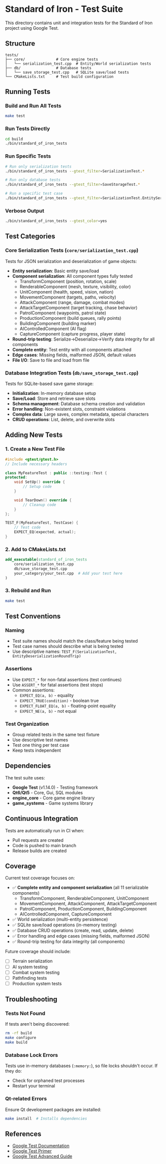 # Standard of Iron - Test Suite

This directory contains unit and integration tests for the Standard of Iron project using Google Test.

## Structure

```
tests/
├── core/              # Core engine tests
│   └── serialization_test.cpp  # Entity/World serialization tests
├── db/                # Database tests
│   └── save_storage_test.cpp   # SQLite save/load tests
└── CMakeLists.txt     # Test build configuration
```

## Running Tests

### Build and Run All Tests
```bash
make test
```

### Run Tests Directly
```bash
cd build
./bin/standard_of_iron_tests
```

### Run Specific Tests
```bash
# Run only serialization tests
./bin/standard_of_iron_tests --gtest_filter=SerializationTest.*

# Run only database tests
./bin/standard_of_iron_tests --gtest_filter=SaveStorageTest.*

# Run a specific test case
./bin/standard_of_iron_tests --gtest_filter=SerializationTest.EntitySerializationBasic
```

### Verbose Output
```bash
./bin/standard_of_iron_tests --gtest_color=yes
```

## Test Categories

### Core Serialization Tests (`core/serialization_test.cpp`)
Tests for JSON serialization and deserialization of game objects:
- **Entity serialization**: Basic entity save/load
- **Component serialization**: All component types fully tested
  - TransformComponent (position, rotation, scale)
  - RenderableComponent (mesh, texture, visibility, color)
  - UnitComponent (health, speed, vision, nation)
  - MovementComponent (targets, paths, velocity)
  - AttackComponent (range, damage, combat modes)
  - AttackTargetComponent (target tracking, chase behavior)
  - PatrolComponent (waypoints, patrol state)
  - ProductionComponent (build queues, rally points)
  - BuildingComponent (building marker)
  - AIControlledComponent (AI flag)
  - CaptureComponent (capture progress, player state)
- **Round-trip testing**: Serialize→Deserialize→Verify data integrity for all components
- **Complete entity**: Test entity with all components attached
- **Edge cases**: Missing fields, malformed JSON, default values
- **File I/O**: Save to file and load from file

### Database Integration Tests (`db/save_storage_test.cpp`)
Tests for SQLite-based save game storage:
- **Initialization**: In-memory database setup
- **Save/Load**: Store and retrieve save slots
- **Schema management**: Database schema creation and validation
- **Error handling**: Non-existent slots, constraint violations
- **Complex data**: Large saves, complex metadata, special characters
- **CRUD operations**: List, delete, and overwrite slots

## Adding New Tests

### 1. Create a New Test File
```cpp
#include <gtest/gtest.h>
// Include necessary headers

class MyFeatureTest : public ::testing::Test {
protected:
    void SetUp() override {
        // Setup code
    }

    void TearDown() override {
        // Cleanup code
    }
};

TEST_F(MyFeatureTest, TestCase) {
    // Test code
    EXPECT_EQ(expected, actual);
}
```

### 2. Add to CMakeLists.txt
```cmake
add_executable(standard_of_iron_tests
    core/serialization_test.cpp
    db/save_storage_test.cpp
    your_category/your_test.cpp  # Add your test here
)
```

### 3. Rebuild and Run
```bash
make test
```

## Test Conventions

### Naming
- Test suite names should match the class/feature being tested
- Test case names should describe what is being tested
- Use descriptive names: `TEST_F(SerializationTest, EntityDeserializationRoundTrip)`

### Assertions
- Use `EXPECT_*` for non-fatal assertions (test continues)
- Use `ASSERT_*` for fatal assertions (test stops)
- Common assertions:
  - `EXPECT_EQ(a, b)` - equality
  - `EXPECT_TRUE(condition)` - boolean true
  - `EXPECT_FLOAT_EQ(a, b)` - floating-point equality
  - `EXPECT_NE(a, b)` - not equal

### Test Organization
- Group related tests in the same test fixture
- Use descriptive test names
- Test one thing per test case
- Keep tests independent

## Dependencies

The test suite uses:
- **Google Test** (v1.14.0) - Testing framework
- **Qt6/Qt5** - Core, Gui, SQL modules
- **engine_core** - Core game engine library
- **game_systems** - Game systems library

## Continuous Integration

Tests are automatically run in CI when:
- Pull requests are created
- Code is pushed to main branch
- Release builds are created

## Coverage

Current test coverage focuses on:
- ✅ **Complete entity and component serialization** (all 11 serializable components)
  - TransformComponent, RenderableComponent, UnitComponent
  - MovementComponent, AttackComponent, AttackTargetComponent
  - PatrolComponent, ProductionComponent, BuildingComponent
  - AIControlledComponent, CaptureComponent
- ✅ World serialization (multi-entity persistence)
- ✅ SQLite save/load operations (in-memory testing)
- ✅ Database CRUD operations (create, read, update, delete)
- ✅ Error handling and edge cases (missing fields, malformed JSON)
- ✅ Round-trip testing for data integrity (all components)

Future coverage should include:
- [ ] Terrain serialization
- [ ] AI system testing
- [ ] Combat system testing
- [ ] Pathfinding tests
- [ ] Production system tests

## Troubleshooting

### Tests Not Found
If tests aren't being discovered:
```bash
rm -rf build
make configure
make build
```

### Database Lock Errors
Tests use in-memory databases (`:memory:`), so file locks shouldn't occur. If they do:
- Check for orphaned test processes
- Restart your terminal

### Qt-related Errors
Ensure Qt development packages are installed:
```bash
make install  # Installs dependencies
```

## References

- [Google Test Documentation](https://google.github.io/googletest/)
- [Google Test Primer](https://google.github.io/googletest/primer.html)
- [Google Test Advanced Guide](https://google.github.io/googletest/advanced.html)
